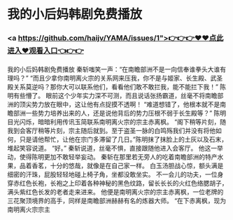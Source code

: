 # 我的小后妈韩剧免费播放

### <a https://github.com/haijv/YAMA/issues/1">👉👉👉♥♥点此进入♥观看入口👈👉👉</a>

我的小后妈韩剧免费播放
 秦斩嗤笑一声：“在南瞻部洲不是一向信奉谁拳头大谁有理吗？”
    “而且少拿你南明离火宗的关系网来压我，你不是与姬家、长生殿、武圣殿关系莫逆吗？那你大可以联系他们，看看他们敢不敢拦我，能不能拦下我！”
    陈明有些懵了。
    眼前这个少年实力深不可测，而且说话张扬霸道，丝毫不将南瞻部洲的顶尖势力放在眼中，这让他有点捉摸不透啊！
    “难道想错了，他根本就不是南瞻部洲一些势力培养出来的人，还是说他背后的势力压根不弱于长生殿等？”
    陈明目光闪烁，暗暗利用传讯玉简联系南明离火宗的宗主赤离枫。
    “阁下稍等片刻，随我到会客厅稍等片刻，宗主随后就到。至于盗圣一脉的白鸣殇我们并没有将他如何，只是请他帮忙，让他在宗门多滞留了几日。”陈明抹了抹脸上的土灰以及石末，堆起笑容说道。
    “好。”
    秦斩说道，丝毫不惧，直接跟随他进入会客厅。
    他这一举动，使得陈明更加不敢轻举妄动。
    秦斩在那里若无旁人的吃着南瞻部洲的特产水果，品着香茗，十分的悠哉，就像是在自己家一样。
    白玉汤胆战心惊，额头满是细密的汗珠，屁股轻轻地碰上椅子角，坐都没敢坐实。
    不一会儿的功夫，一位身穿赤红色长袍，长袍之上印着各种神秘的黑色纹路，留长长长的火红色络腮胡子，满头紫红色长发的老者走来进来。
    他便是南明离火宗的宗主赤离枫，一位老牌的三花聚顶境界的高手，同样是南瞻部洲赫赫有名的炼器大师。
    “在下赤离枫，现为南明离火宗宗主
